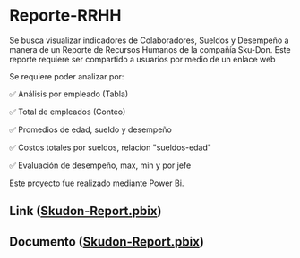 # Reporte-RRHH
Se busca visualizar indicadores de Colaboradores, Sueldos y Desempeño a manera de un Reporte de Recursos Humanos de la compañía Sku-Don. Este reporte requiere ser compartido a usuarios por medio de un enlace web 


Se requiere poder analizar por:

✅ Análisis por empleado (Tabla)

✅ Total de empleados (Conteo) 

✅ Promedios de edad, sueldo y desempeño

✅ Costos totales por sueldos, relacion "sueldos-edad"

✅ Evaluación de desempeño, max, min y por jefe 

Este proyecto fue realizado mediante Power Bi.


## Link ([Skudon-Report.pbix](https://app.powerbi.com/view?r=eyJrIjoiZDI1ZDgzODYtZTQzMy00MDdjLTk0ZmQtMWM3YjU5M2M4ZTFkIiwidCI6IjgwMmNiN2QxLTYzNmYtNGMwOC05MGRmLTRmZmZiMzJiOGE4YyIsImMiOjR9&pageName=ReportSection))
## Documento ([Skudon-Report.pbix](https://github.com/NoeAvalos/Reporte-RRHH/blob/163d4b2a2a056ca3c642a1198317bcef85fd67f0/Skudon-Report.pbix))
